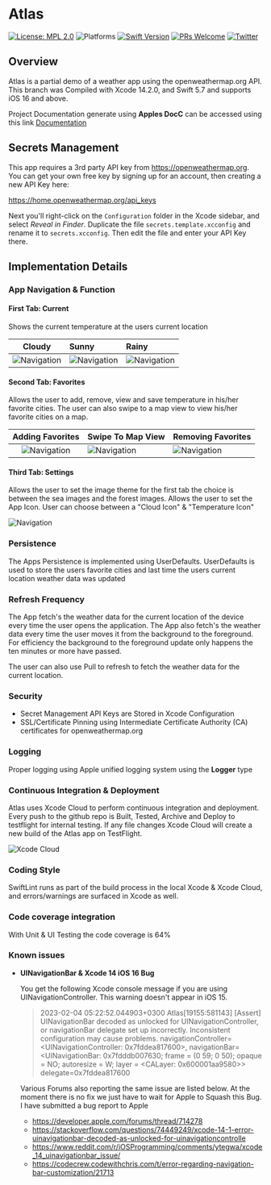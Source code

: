 # Atlas

[![License: MPL 2.0](https://img.shields.io/badge/License-MPL%202.0-brightgreen.svg)](https://opensource.org/licenses/MPL-2.0)
![Platforms](https://img.shields.io/badge/platform-iOS-lightgrey.svg)
[![Swift Version](https://img.shields.io/badge/Swift-5.7-F16D39.svg?style=flat)](https://developer.apple.com/swift)
[![PRs Welcome](https://img.shields.io/badge/PRs-welcome-brightgreen.svg?style=flat-square)](http://makeapullrequest.com)
[![Twitter](https://img.shields.io/badge/twitter-@byaruhaf-blue.svg)](http://twitter.com/byaruhaf)

## Overview

Atlas is a partial demo of a weather app using the openweathermap.org API.
This branch was Compiled with Xcode 14.2.0, and Swift 5.7 and supports iOS 16 and above.

Project Documentation generate using **Apples DocC** can be accessed using this link [Documentation](https://byaruhaf.github.io/Atlas/documentation/atlas/)

## Secrets Management

This app requires a 3rd party API key from https://openweathermap.org. You can get your own free key
by signing up for an account, then creating a new API Key here:

https://home.openweathermap.org/api_keys

Next you'll right-click on the `Configuration` folder in the Xcode sidebar, and select _Reveal in Finder_. Duplicate the file `secrets.template.xcconfig` and rename it to `secrets.xcconfig`. Then edit the file and enter your API Key there.

## Implementation Details

### App Navigation & Function

#### First Tab: Current

Shows the current temperature at the users current location

|             Cloudy             | Sunny                         | Rainy                         |
| :----------------------------: | :---------------------------- | :---------------------------- |
| ![Navigation](Demo/Cloudy.png) | ![Navigation](Demo/Sunny.png) | ![Navigation](Demo/Rainy.png) |

#### Second Tab: Favorites

Allows the user to add, remove, view and save temperature in his/her favorite cities.
The user can also swipe to a map view to view his/her favorite cities on a map.

|       Adding Favorites       | Swipe To Map View            | Removing Favorites           |
| :--------------------------: | :--------------------------- | :--------------------------- |
| ![Navigation](Demo/Fav1.gif) | ![Navigation](Demo/Fav2.gif) | ![Navigation](Demo/Fav3.gif) |

#### Third Tab: Settings

Allows the user to set the image theme for the first tab the choice is between the sea images and the forest images.
Allows the user to set the App Icon. User can choose between a "Cloud Icon" & "Temperature Icon"

![Navigation](Demo/Set2.gif)

### Persistence

The Apps Persistence is implemented using UserDefaults.
UserDefaults is used to store the users favorite cities and last time the users current location weather data was updated

### Refresh Frequency

The App fetch's the weather data for the current location of the device every time the user opens the application.
The App also fetch's the weather data every time the user moves it from the background to the foreground.
For efficiency the background to the foreground update only happens the ten minutes or more have passed.

The user can also use Pull to refresh to fetch the weather data for the current location.

### Security

- Secret Management API Keys are Stored in Xcode Configuration
- SSL/Certificate Pinning using Intermediate Certificate Authority (CA) certificates for openweathermap.org

### Logging

Proper logging using Apple unified logging system using the **Logger** type

### Continuous Integration & Deployment

Atlas uses Xcode Cloud to perform continuous integration and deployment.
Every push to the github repo is Built, Tested, Archive and Deploy to testflight for internal testing.
If any file changes Xcode Cloud will create a new build of the Atlas app on TestFlight.

![Xcode Cloud](Demo/XcodeCloud.png)

### Coding Style

SwiftLint runs as part of the build process in the local Xcode & Xcode Cloud, and errors/warnings are surfaced in Xcode as well.

### Code coverage integration

With Unit & UI Testing the code coverage is 64%

### Known issues

- **UINavigationBar & Xcode 14 iOS 16 Bug**

  You get the following Xcode console message if you are using UINavigationController. This warning doesn't appear in iOS 15.

  > 2023-02-04 05:22:52.044903+0300 Atlas[19155:581143] [Assert] UINavigationBar decoded as unlocked for UINavigationController, or navigationBar delegate set up incorrectly. Inconsistent configuration may cause problems. navigationController=<UINavigationController: 0x7fddea817600>, navigationBar=<UINavigationBar: 0x7fdddb007630; frame = (0 59; 0 50); opaque = NO; autoresize = W; layer = <CALayer: 0x600001aa9580>> delegate=0x7fddea817600

  Various Forums also reporting the same issue are listed below. At the moment there is no fix we just have to wait for Apple to Squash this Bug.
  I have submitted a bug report to Apple

  - https://developer.apple.com/forums/thread/714278
  - https://stackoverflow.com/questions/74449249/xcode-14-1-error-uinavigationbar-decoded-as-unlocked-for-uinavigationcontrolle
  - https://www.reddit.com/r/iOSProgramming/comments/ytegwa/xcode_14_uinavigationbar_issue/
  - https://codecrew.codewithchris.com/t/error-regarding-navigation-bar-customization/21713
